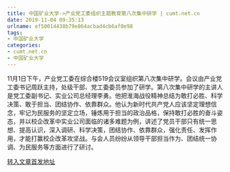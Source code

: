 ```yaml
---
title: 中国矿业大学->产业党工委组织主题教育第八次集中研学 | cumt.net.cn
date: 2019-11-04 09:35:13
urlname: ef50014438b79e864acbad4cb6af0e98
tags: 
- 中国矿业大学
categories:
- cumt.net.cn
- 中国矿业大学
---
```

11月1日下午，产业党工委在综合楼519会议室组织第八次集中研学。会议由产业党工委书记周跃主持，处级干部、党工委委员参加了研学。第八次集中研学的主讲人是党工委副书记、实业公司总经理李勇。他把淮海战役精神总结为敢打必胜、科学决策、敢于担当、团结协作、依靠群众。他认为新时代共产党人应该坚定理想信念，牢记为民服务的坚定立场，锤炼用于担当的政治品格，保持敢打必胜的奋斗姿态，并以校企改革中实业公司面临的诸多难题为例，讲述了党员干部只有统一思想、提高认识，深入调研、科学决策，团结协作、依靠群众，强化责任、发挥作用，才能打赢校企改革攻坚战。与会人员纷纷从领导干部担当作为、团结统一协调、为民服务等方面进行了研讨。



[转入文章首发地址](http://xwzx.cumt.edu.cn/5c/56/c523a547926/page.htm)